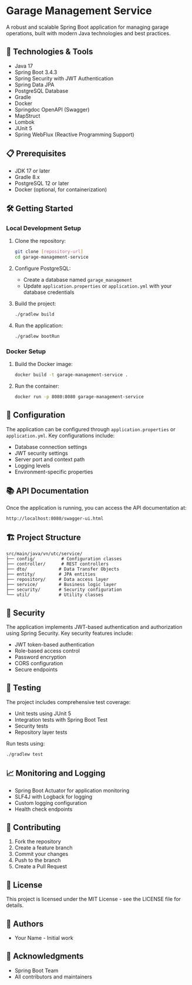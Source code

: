 # Garage Management Service

A robust and scalable Spring Boot application for managing garage operations, built with modern Java technologies and best practices.

## 🚀 Technologies & Tools

- Java 17
- Spring Boot 3.4.3
- Spring Security with JWT Authentication
- Spring Data JPA
- PostgreSQL Database
- Gradle
- Docker
- Springdoc OpenAPI (Swagger)
- MapStruct
- Lombok
- JUnit 5
- Spring WebFlux (Reactive Programming Support)

## 📋 Prerequisites

- JDK 17 or later
- Gradle 8.x
- PostgreSQL 12 or later
- Docker (optional, for containerization)

## 🛠️ Getting Started

### Local Development Setup

1. Clone the repository:
   ```bash
   git clone [repository-url]
   cd garage-management-service
   ```

2. Configure PostgreSQL:
   - Create a database named `garage_management`
   - Update `application.properties` or `application.yml` with your database credentials

3. Build the project:
   ```bash
   ./gradlew build
   ```

4. Run the application:
   ```bash
   ./gradlew bootRun
   ```

### Docker Setup

1. Build the Docker image:
   ```bash
   docker build -t garage-management-service .
   ```

2. Run the container:
   ```bash
   docker run -p 8080:8080 garage-management-service
   ```

## 🔧 Configuration

The application can be configured through `application.properties` or `application.yml`. Key configurations include:

- Database connection settings
- JWT security settings
- Server port and context path
- Logging levels
- Environment-specific properties

## 📚 API Documentation

Once the application is running, you can access the API documentation at:
```
http://localhost:8080/swagger-ui.html
```

## 🏗️ Project Structure

```
src/main/java/vn/utc/service/
├── config/          # Configuration classes
├── controller/      # REST controllers
├── dto/            # Data Transfer Objects
├── entity/         # JPA entities
├── repository/     # Data access layer
├── service/        # Business logic layer
├── security/       # Security configuration
└── util/           # Utility classes
```

## 🔐 Security

The application implements JWT-based authentication and authorization using Spring Security. Key security features include:

- JWT token-based authentication
- Role-based access control
- Password encryption
- CORS configuration
- Secure endpoints

## 🧪 Testing

The project includes comprehensive test coverage:

- Unit tests using JUnit 5
- Integration tests with Spring Boot Test
- Security tests
- Repository layer tests

Run tests using:
```bash
./gradlew test
```

## 📈 Monitoring and Logging

- Spring Boot Actuator for application monitoring
- SLF4J with Logback for logging
- Custom logging configuration
- Health check endpoints

## 🤝 Contributing

1. Fork the repository
2. Create a feature branch
3. Commit your changes
4. Push to the branch
5. Create a Pull Request

## 📝 License

This project is licensed under the MIT License - see the LICENSE file for details.

## 👥 Authors

- Your Name - Initial work

## 🙏 Acknowledgments

- Spring Boot Team
- All contributors and maintainers